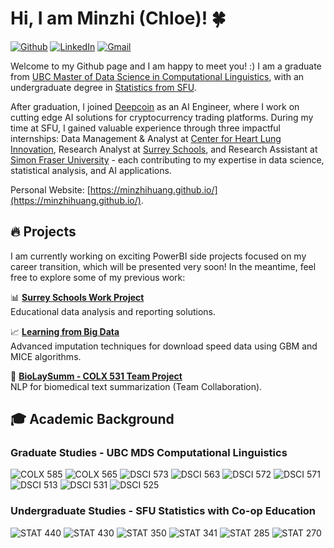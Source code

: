 # Hi, I am Minzhi (Chloe)! 🍀 
[![Github](https://img.shields.io/badge/GitHub-MinzhiHuang-100000?style=flat&logo=github&logoColor=white)](https://github.com/MinzhiHuang)
[![LinkedIn](https://img.shields.io/badge/LinkedIn-Minzhi%20Huang-0077B5?style=flat&logo=linkedin&logoColor=white)](https://www.linkedin.com/in/minzhih/)
[![Gmail](https://img.shields.io/badge/Gmail-huangminzxx@gmail.com-D14836?style=flat&logo=gmail&logoColor=white)](mailto:huangminzxx@gmail.com)

Welcome to my Github page and I am happy to meet you! :) I am a graduate from [UBC Master of Data Science in Computational Linguistics](https://masterdatascience.ubc.ca/programs/computational-linguistics), with an undergraduate degree in [Statistics from SFU](https://www.sfu.ca/students/calendar/2025/spring/courses/stat.html).

After graduation, I joined [Deepcoin](https://www.deepcoin.com/) as an AI Engineer, where I work on cutting edge AI solutions for cryptocurrency trading platforms. During my time at SFU, I gained valuable experience through three impactful internships: Data Management & Analyst at [Center for Heart Lung Innovation](https://www.hli.ubc.ca/), Research Analyst at [Surrey Schools](https://www.surreyschools.ca/), and Research Assistant at [Simon Fraser University](https://www.sfu.ca/stat-actsci/undergraduate/all-undergrad/research/USRA-projects/USRA-2022/project-Stenning.html) - each contributing to my expertise in data science, statistical analysis, and AI applications.

Personal Website: [https://minzhihuang.github.io/](https://minzhihuang.github.io/).

## 🔥 Projects
I am currently working on exciting PowerBI side projects focused on my career transition, which will be presented very soon! In the meantime, feel free to explore some of my previous work:

📊 **[Surrey Schools Work Project](https://github.com/MinzhiHuang/Minzhi-Surrey-School-Report)**  
Educational data analysis and reporting solutions.

📈 **[Learning from Big Data](https://github.com/MinzhiHuang/STAT440-Project2)**  
Advanced imputation techniques for download speed data using GBM and MICE algorithms.

🧬 **[BioLaySumm - COLX 531 Team Project](https://github.com/MinzhiHuang/BioLaySumm)**  
NLP for biomedical text summarization (Team Collaboration).


## 🎓 Academic Background

### Graduate Studies - UBC MDS Computational Linguistics
![COLX 585](https://img.shields.io/badge/COLX%20585-Trends%20in%20Natural%20Language%20Processing-4285F4?style=flat&logo=google-scholar&logoColor=white)
![COLX 565](https://img.shields.io/badge/COLX%20565-Sentiment%20Analysis-4285F4?style=flat&logo=google-scholar&logoColor=white)
![DSCI 573](https://img.shields.io/badge/DSCI%20573-Feature%20&%20Model%20Selection-FF6B6B?style=flat&logo=tensorflow&logoColor=white)
![DSCI 563](https://img.shields.io/badge/DSCI%20563-Unsupervised%20Learning-FF6B6B?style=flat&logo=tensorflow&logoColor=white)
![DSCI 572](https://img.shields.io/badge/DSCI%20572-Supervised%20Learning%20II-FF6B6B?style=flat&logo=scikit-learn&logoColor=white)
![DSCI 571](https://img.shields.io/badge/DSCI%20571-Supervised%20Learning%20I-FF6B6B?style=flat&logo=scikit-learn&logoColor=white)
![DSCI 513](https://img.shields.io/badge/DSCI%20513-Databases%20&%20Data%20Retrieval-32CD32?style=flat&logo=postgresql&logoColor=white)
![DSCI 531](https://img.shields.io/badge/DSCI%20531-Data%20Visualization%20I-FF8C00?style=flat&logo=plotly&logoColor=white)
![DSCI 525](https://img.shields.io/badge/DSCI%20525-Web%20and%20Cloud%20Computing-9932CC?style=flat&logo=amazonwebservices&logoColor=white)

### Undergraduate Studies - SFU Statistics with Co-op Education
![STAT 440](https://img.shields.io/badge/STAT%20440-Learning%20from%20Big%20Data-20B2AA?style=flat&logo=apache-spark&logoColor=white)
![STAT 430](https://img.shields.io/badge/STAT%20430-Statistical%20Design%20&%20Analysis-20B2AA?style=flat&logo=r-project&logoColor=white)
![STAT 350](https://img.shields.io/badge/STAT%20350-Bayesian%20Statistics-20B2AA?style=flat&logo=r-project&logoColor=white)
![STAT 341](https://img.shields.io/badge/STAT%20341-Biostatistics-20B2AA?style=flat&logo=r-project&logoColor=white)
![STAT 285](https://img.shields.io/badge/STAT%20285-Intermediate%20Probability-9370DB?style=flat&logo=wolfram&logoColor=white)
![STAT 270](https://img.shields.io/badge/STAT%20270-Introduction%20to%20Probability-9370DB?style=flat&logo=wolfram&logoColor=white)
